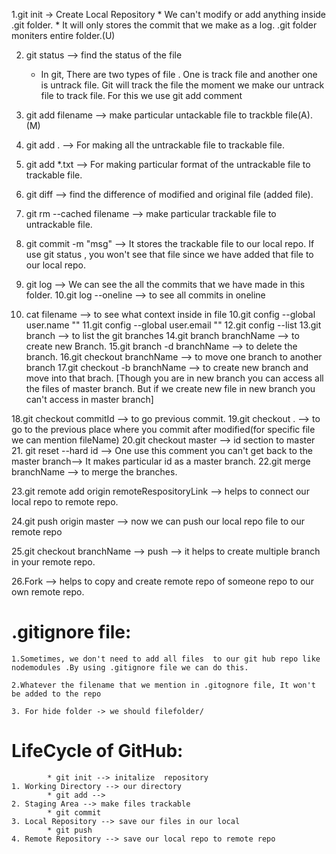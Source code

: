 1.git init -> Create Local Repository
    * We can't modify or add anything inside .git folder.
    * It will only stores the commit that we make as a log. .git folder moniters entire folder.(U)

2. git status --> find the status of the file
    * In git, There are two types of file . One is track file and another one is untrack file. Git will track the file the moment we make our untrack file to track file. For this we use git add comment

3. git add filename --> make particular untackable  file to trackble file(A). (M)

4. git add . -->  For making all the untrackable file to trackable file.
 
5. git add *.txt --> For making particular format of the  untrackable file to trackable file.

6.  git diff --> find the difference of modified and original file (added file).

7. git rm --cached filename --> make particular trackable file to untrackable file.

8. git commit -m "msg" --> It stores the trackable file to our local repo. If use git status , you won't see that file since we have added that file to our local repo.

9. git log --> We can see the all the commits that we have made in this folder.
10.git log --oneline --> to see all commits in oneline
11. cat filename --> to see what context inside in file
10.git config --global user.name ""
11.git config --global user.email ""
12.git config --list
13.git branch --> to list the git branches
14.git branch branchName --> to create new Branch.
15.git branch -d branchName --> to delete the branch. 
16.git checkout branchName --> to move one branch to another branch
17.git checkout -b branchName --> to create new branch and move into that brach.
[Though you are in new branch you can access all the files of master branch. But if we create new file in new branch you can't access in master branch]

18.git checkout commitId --> to go previous commit.
19.git checkout . --> to go to the previous place where you commit after modified(for specific file we can mention fileName)
20.git checkout master --> id section to master
21. git reset --hard id --> One use this comment you can't get back to the master branch--> It makes particular id as a master branch.
22.git merge branchName --> to merge the branches.

23.git remote add origin remoteRespositoryLink --> helps to connect our local repo to remote repo.

24.git push origin master --> now we can push our local repo file to our remote repo

25.git checkout branchName --> push --> it helps to create multiple branch in your remote repo.

26.Fork --> helps to copy and create remote repo of someone repo to our own remote repo.

# .gitignore file:
    1.Sometimes, we don't need to add all files  to our git hub repo like nodemodules .By using .gitignore file we can do this.

    2.Whatever the filename that we mention in .gitognore file, It won't be added to the repo

    3. For hide folder -> we should filefolder/
# LifeCycle of GitHub:
            * git init --> initalize  repository
    1. Working Directory --> our directory
            * git add -->
    2. Staging Area --> make files trackable
            * git commit
    3. Local Repository --> save our files in our local
            * git push
    4. Remote Repository --> save our local repo to remote repo